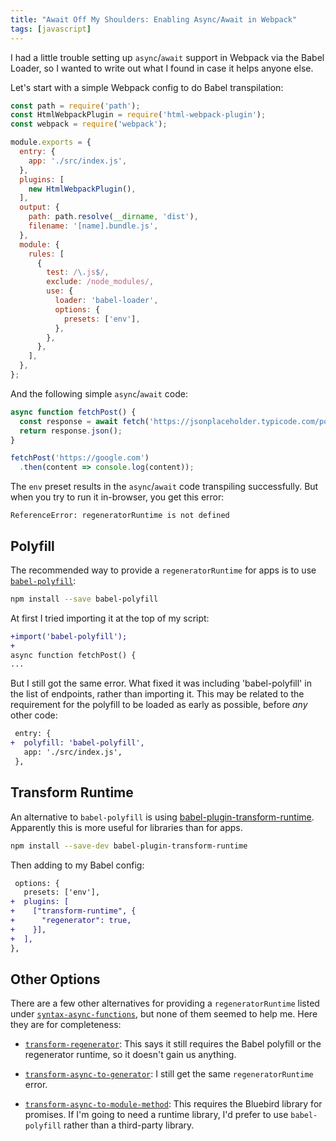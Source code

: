 ```yaml
---
title: "Await Off My Shoulders: Enabling Async/Await in Webpack"
tags: [javascript]
---
```


I had a little trouble setting up `async`/`await` support in Webpack via the Babel Loader, so I wanted to write out what I found in case it helps anyone else.

Let's start with a simple Webpack config to do Babel transpilation:

```js
const path = require('path');
const HtmlWebpackPlugin = require('html-webpack-plugin');
const webpack = require('webpack');

module.exports = {
  entry: {
    app: './src/index.js',
  },
  plugins: [
    new HtmlWebpackPlugin(),
  ],
  output: {
    path: path.resolve(__dirname, 'dist'),
    filename: '[name].bundle.js',
  },
  module: {
    rules: [
      {
        test: /\.js$/,
        exclude: /node_modules/,
        use: {
          loader: 'babel-loader',
          options: {
            presets: ['env'],
          },
        },
      },
    ],
  },
};

```

And the following simple `async`/`await` code:

```js
async function fetchPost() {
  const response = await fetch('https://jsonplaceholder.typicode.com/posts/1');
  return response.json();
}

fetchPost('https://google.com')
  .then(content => console.log(content));
```

The `env` preset results in the `async`/`await` code transpiling successfully. But when you try to run it in-browser, you get this error:

```
ReferenceError: regeneratorRuntime is not defined
```

## Polyfill

The recommended way to provide a `regeneratorRuntime` for apps is to use [`babel-polyfill`](https://babeljs.io/docs/usage/polyfill/):

```sh
npm install --save babel-polyfill
```

At first I tried importing it at the top of my script:

```diff
+import('babel-polyfill');
+
async function fetchPost() {
...
```

But I still got the same error. What fixed it was including 'babel-polyfill' in the list of endpoints, rather than importing it. This may be related to the requirement for the polyfill to be loaded as early as possible, before *any* other code:

```diff
 entry: {
+  polyfill: 'babel-polyfill',
   app: './src/index.js',
 },
```

## Transform Runtime

An alternative to `babel-polyfill` is using [babel-plugin-transform-runtime](https://babeljs.io/docs/plugins/transform-runtime/). Apparently this is more useful for libraries than for apps.

```sh
npm install --save-dev babel-plugin-transform-runtime
```

Then adding to my Babel config:

```diff
 options: {
   presets: ['env'],
+  plugins: [
+    ["transform-runtime", {
+      "regenerator": true,
+    }],
+  ],
},
```

## Other Options

There are a few other alternatives for providing a `regeneratorRuntime` listed under [`syntax-async-functions`](https://babeljs.io/docs/plugins/syntax-async-functions), but none of them seemed to help me. Here they are for completeness:

- [`transform-regenerator`](https://babeljs.io/docs/plugins/transform-regenerator/): This says it still requires the Babel polyfill or the regenerator runtime, so it doesn't gain us anything.

- [`transform-async-to-generator`](https://babeljs.io/docs/plugins/transform-async-to-generator): I still get the same `regeneratorRuntime` error.

- [`transform-async-to-module-method`](https://babeljs.io/docs/plugins/transform-async-to-module-method/): This requires the Bluebird library for promises. If I'm going to need a runtime library, I'd prefer to use `babel-polyfill` rather than a third-party library.
